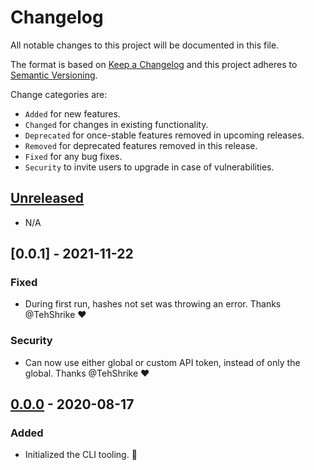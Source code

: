 # Changelog

All notable changes to this project will be documented in this file.

The format is based on [Keep a Changelog](http://keepachangelog.com/en/1.0.0/)
and this project adheres to [Semantic Versioning](http://semver.org/spec/v2.0.0.html).

Change categories are:

* `Added` for new features.
* `Changed` for changes in existing functionality.
* `Deprecated` for once-stable features removed in upcoming releases.
* `Removed` for deprecated features removed in this release.
* `Fixed` for any bug fixes.
* `Security` to invite users to upgrade in case of vulnerabilities.

## [Unreleased]

- N/A

## [0.0.1] - 2021-11-22
### Fixed
- During first run, hashes not set was throwing an error. Thanks @TehShrike ❤️
### Security
- Can now use either global or custom API token, instead of only the global. Thanks @TehShrike ❤️

## [0.0.0] - 2020-08-17
### Added
- Initialized the CLI tooling. 🎉

[Unreleased]: https://github.com/saibotsivad/sync-to-kv/compare/v0.0.0...HEAD
[0.0.0]: https://github.com/saibotsivad/sync-to-kv/compare/3c2f8515a06c0763d63390aaf8a12a02e0219261...v0.0.0
